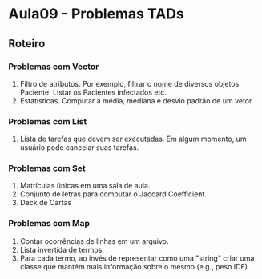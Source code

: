 # Aula09 - Problemas TADs

## Roteiro

### Problemas com Vector

1. Filtro de atributos. Por exemplo, filtrar o nome de diversos objetos
   Paciente. Listar os Pacientes infectados etc.
1. Estatísticas. Computar a média, mediana e desvio padrão de um vetor.

### Problemas com List

1. Lista de tarefas que devem ser executadas. Em algum momento, um usuário
   pode cancelar suas tarefas.

### Problemas com Set

1. Matrículas únicas em uma sala de aula.
2. Conjunto de letras para computar o Jaccard Coefficient.
3. Deck de Cartas

### Problemas com Map

1. Contar ocorrências de linhas em um arquivo.
2. Lista invertida de termos.
3. Para cada termo, ao invés de representar como uma "string" criar uma classe
   que mantém mais informação sobre o mesmo (e.g., peso IDF).
